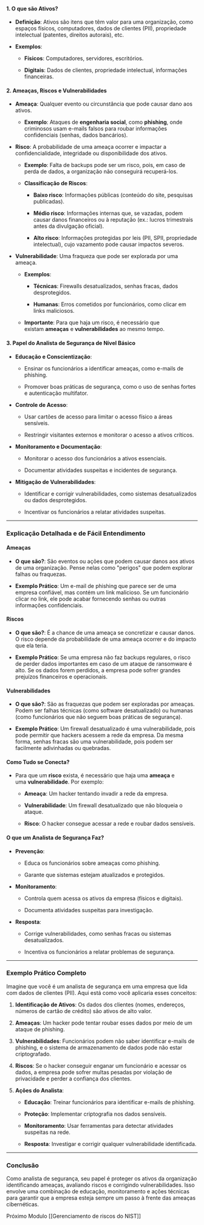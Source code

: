 #### **1. O que são Ativos?**

- **Definição**: Ativos são itens que têm valor para uma organização, como espaços físicos, computadores, dados de clientes (PII), propriedade intelectual (patentes, direitos autorais), etc.
    
- **Exemplos**:
    
    - **Físicos**: Computadores, servidores, escritórios.
        
    - **Digitais**: Dados de clientes, propriedade intelectual, informações financeiras.
        

#### **2. Ameaças, Riscos e Vulnerabilidades**

- **Ameaça**: Qualquer evento ou circunstância que pode causar dano aos ativos.
    
    - **Exemplo**: Ataques de **engenharia social**, como **phishing**, onde criminosos usam e-mails falsos para roubar informações confidenciais (senhas, dados bancários).
        
- **Risco**: A probabilidade de uma ameaça ocorrer e impactar a confidencialidade, integridade ou disponibilidade dos ativos.
    
    - **Exemplo**: Falta de backups pode ser um risco, pois, em caso de perda de dados, a organização não conseguirá recuperá-los.
        
    - **Classificação de Riscos**:
        
        - **Baixo risco**: Informações públicas (conteúdo do site, pesquisas publicadas).
            
        - **Médio risco**: Informações internas que, se vazadas, podem causar danos financeiros ou à reputação (ex.: lucros trimestrais antes da divulgação oficial).
            
        - **Alto risco**: Informações protegidas por leis (PII, SPII, propriedade intelectual), cujo vazamento pode causar impactos severos.
            
- **Vulnerabilidade**: Uma fraqueza que pode ser explorada por uma ameaça.
    
    - **Exemplos**:
        
        - **Técnicas**: Firewalls desatualizados, senhas fracas, dados desprotegidos.
            
        - **Humanas**: Erros cometidos por funcionários, como clicar em links maliciosos.
            
    - **Importante**: Para que haja um risco, é necessário que existam **ameaças** e **vulnerabilidades** ao mesmo tempo.
        

#### **3. Papel do Analista de Segurança de Nível Básico**

- **Educação e Conscientização**:
    
    - Ensinar os funcionários a identificar ameaças, como e-mails de phishing.
        
    - Promover boas práticas de segurança, como o uso de senhas fortes e autenticação multifator.
        
- **Controle de Acesso**:
    
    - Usar cartões de acesso para limitar o acesso físico a áreas sensíveis.
        
    - Restringir visitantes externos e monitorar o acesso a ativos críticos.
        
- **Monitoramento e Documentação**:
    
    - Monitorar o acesso dos funcionários a ativos essenciais.
        
    - Documentar atividades suspeitas e incidentes de segurança.
        
- **Mitigação de Vulnerabilidades**:
    
    - Identificar e corrigir vulnerabilidades, como sistemas desatualizados ou dados desprotegidos.
        
    - Incentivar os funcionários a relatar atividades suspeitas.
        

---

### **Explicação Detalhada e de Fácil Entendimento**

#### **Ameaças**

- **O que são?**: São eventos ou ações que podem causar danos aos ativos de uma organização. Pense nelas como "perigos" que podem explorar falhas ou fraquezas.
    
- **Exemplo Prático**: Um e-mail de phishing que parece ser de uma empresa confiável, mas contém um link malicioso. Se um funcionário clicar no link, ele pode acabar fornecendo senhas ou outras informações confidenciais.
    

#### **Riscos**

- **O que são?**: É a chance de uma ameaça se concretizar e causar danos. O risco depende da probabilidade de uma ameaça ocorrer e do impacto que ela teria.
    
- **Exemplo Prático**: Se uma empresa não faz backups regulares, o risco de perder dados importantes em caso de um ataque de ransomware é alto. Se os dados forem perdidos, a empresa pode sofrer grandes prejuízos financeiros e operacionais.
    

#### **Vulnerabilidades**

- **O que são?**: São as fraquezas que podem ser exploradas por ameaças. Podem ser falhas técnicas (como software desatualizado) ou humanas (como funcionários que não seguem boas práticas de segurança).
    
- **Exemplo Prático**: Um firewall desatualizado é uma vulnerabilidade, pois pode permitir que hackers acessem a rede da empresa. Da mesma forma, senhas fracas são uma vulnerabilidade, pois podem ser facilmente adivinhadas ou quebradas.
    

#### **Como Tudo se Conecta?**

- Para que um **risco** exista, é necessário que haja uma **ameaça** e uma **vulnerabilidade**. Por exemplo:
    
    - **Ameaça**: Um hacker tentando invadir a rede da empresa.
        
    - **Vulnerabilidade**: Um firewall desatualizado que não bloqueia o ataque.
        
    - **Risco**: O hacker consegue acessar a rede e roubar dados sensíveis.
        

#### **O que um Analista de Segurança Faz?**

- **Prevenção**:
    
    - Educa os funcionários sobre ameaças como phishing.
        
    - Garante que sistemas estejam atualizados e protegidos.
        
- **Monitoramento**:
    
    - Controla quem acessa os ativos da empresa (físicos e digitais).
        
    - Documenta atividades suspeitas para investigação.
        
- **Resposta**:
    
    - Corrige vulnerabilidades, como senhas fracas ou sistemas desatualizados.
        
    - Incentiva os funcionários a relatar problemas de segurança.
        

---

### **Exemplo Prático Completo**

Imagine que você é um analista de segurança em uma empresa que lida com dados de clientes (PII). Aqui está como você aplicaria esses conceitos:

1. **Identificação de Ativos**: Os dados dos clientes (nomes, endereços, números de cartão de crédito) são ativos de alto valor.
    
2. **Ameaças**: Um hacker pode tentar roubar esses dados por meio de um ataque de phishing.
    
3. **Vulnerabilidades**: Funcionários podem não saber identificar e-mails de phishing, e o sistema de armazenamento de dados pode não estar criptografado.
    
4. **Riscos**: Se o hacker conseguir enganar um funcionário e acessar os dados, a empresa pode sofrer multas pesadas por violação de privacidade e perder a confiança dos clientes.
    
5. **Ações do Analista**:
    
    - **Educação**: Treinar funcionários para identificar e-mails de phishing.
        
    - **Proteção**: Implementar criptografia nos dados sensíveis.
        
    - **Monitoramento**: Usar ferramentas para detectar atividades suspeitas na rede.
        
    - **Resposta**: Investigar e corrigir qualquer vulnerabilidade identificada.
        

---

### **Conclusão**

Como analista de segurança, seu papel é proteger os ativos da organização identificando ameaças, avaliando riscos e corrigindo vulnerabilidades. Isso envolve uma combinação de educação, monitoramento e ações técnicas para garantir que a empresa esteja sempre um passo à frente das ameaças cibernéticas.

Próximo Modulo [[Gerenciamento de riscos do NIST]]
